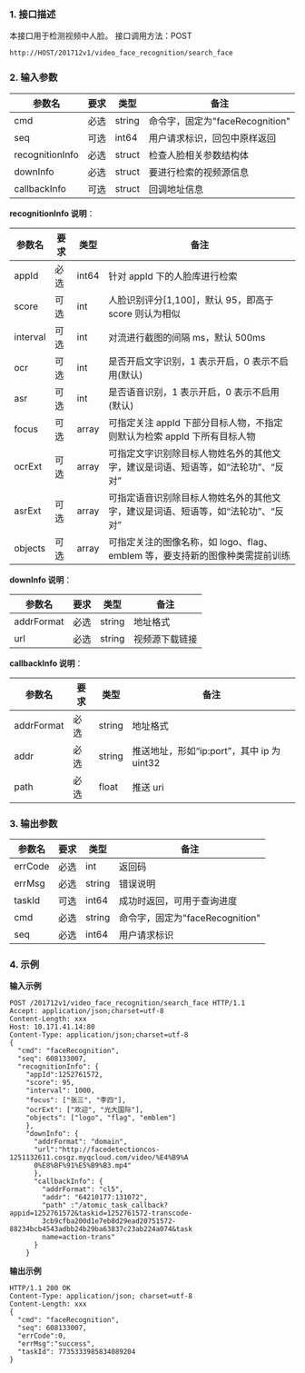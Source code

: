 ### 1. 接口描述
本接口用于检测视频中人脸。
接口调用方法：POST
```
http://HOST/201712v1/video_face_recognition/search_face
```


### 2. 输入参数

|参数名| 	要求|	类型| 	备注|
|--------|---------|------|--------|
|cmd	|必选|	string	|命令字，固定为"faceRecognition"|
|seq	|可选	|int64	|用户请求标识，回包中原样返回|
|recognitionInfo|	必选	|struct	|检查人脸相关参数结构体|
|downInfo	|必选|	struct	|要进行检索的视频源信息|
|callbackInfo	|可选|	struct|	回调地址信息|

**recognitionInfo 说明**：

|参数名| 	要求|	类型| 	备注|
|--------|---------|------|--------|
|appId |	必选|	int64	|针对 appId 下的人脸库进行检索|
|score	|可选|	int	|人脸识别评分[1,100]，默认 95，即高于 score 则认为相似|
|interval	|可选	|int	|对流进行截图的间隔 ms，默认 500ms|
|ocr	|可选|	int	|是否开启文字识别，1 表示开启，0 表示不启用(默认)|
|asr	|可选|	int	|是否语音识别，1 表示开启，0 表示不启用(默认)|
|focus	|可选	|array	|可指定关注 appId 下部分目标人物，不指定则默认为检索 appId 下所有目标人物|
|ocrExt	|可选|	array|	可指定文字识别除目标人物姓名外的其他文字，建议是词语、短语等，如“法轮功”、“反对”|
|asrExt|	可选|	array	|可指定语音识别除目标人物姓名外的其他文字，建议是词语、短语等，如“法轮功”、“反对”|
|objects|	可选|	array	|可指定关注的图像名称，如 logo、flag、emblem 等，要支持新的图像种类需提前训练|

**downInfo 说明**：

|参数名| 	要求|	类型| 	备注|
|--------|---------|------|--------|
|addrFormat	|必选|	string	|地址格式|
|url	|必选|	string|	视频源下载链接|

**callbackInfo 说明**：

|参数名| 	要求|	类型| 	备注|
|--------|---------|------|--------|
|addrFormat	|必选|	string|	地址格式|
|addr|	必选	|string|	推送地址，形如“ip:port”，其中 ip 为 uint32|
|path	|必选	|float	|推送 uri|


### 3. 输出参数

|参数名 |	要求|	类型 |	备注|
|---------|--------|-------|-------|
|errCode 	|必选|	int	|返回码|
|errMsg |	必选	|string|	错误说明|
|taskId|	可选|	int64	|成功时返回，可用于查询进度|
|cmd	|必选	|string|	命令字，固定为"faceRecognition"|
|seq	|必选|	int64	|用户请求标识|


### 4. 示例
**输入示例**
```
POST /201712v1/video_face_recognition/search_face HTTP/1.1
Accept: application/json;charset=utf-8
Content-Length: xxx
Host: 10.171.41.14:80
Content-Type: application/json;charset=utf-8
{
  "cmd": "faceRecognition",
  "seq": 608133007,
  "recognitionInfo": {
    "appId":1252761572,
    "score": 95,
    "interval": 1000,
    "focus": ["张三", "李四"],
    "ocrExt": ["欢迎", "光大国际"],
    "objects": ["logo", "flag", "emblem"]
    },
    "downInfo": {
      "addrFormat": "domain",
      "url":"http://facedetectioncos-1251132611.cosgz.myqcloud.com/video/%E4%B9%A
      0%E8%BF%91%E5%B9%B3.mp4"
      },
      "callbackInfo": {
        "addrFormat": "cl5",
        "addr": "64210177:131072",
        "path" :"/atomic_task_callback?appid=1252761572&taskid=1252761572-transcode-
        3cb9cfba200d1e7eb8d29ead20751572-88234bcb4543adbb24b29ba63837c23ab224a074&task
        name=action-trans"
      }
    }
```

**输出示例**
```
HTTP/1.1 200 OK
Content-Type: application/json; charset=utf-8
Content-Length: xxx
{
  "cmd": "faceRecognition",
  "seq": 608133007,
  "errCode":0,
  "errMsg":"success",
  "taskId": 7735333985834089204
}
```
